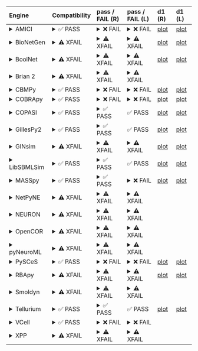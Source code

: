 | Engine                                                                                                                                     | Compatibility                                                                                                                                                                                                                                                 | pass / FAIL (R)                                                                                                                                                                                                                                                                                                                                                                                                                                                                                                                                                                                                                                                                                                                                                                                                                           | pass / FAIL (L)                                                                                                                                                                                                                                                                                                                                                                                                                                                                                                                           | d1 (R)                                               | d1 (L)                                              |
|:-------------------------------------------------------------------------------------------------------------------------------------------|:--------------------------------------------------------------------------------------------------------------------------------------------------------------------------------------------------------------------------------------------------------------|:------------------------------------------------------------------------------------------------------------------------------------------------------------------------------------------------------------------------------------------------------------------------------------------------------------------------------------------------------------------------------------------------------------------------------------------------------------------------------------------------------------------------------------------------------------------------------------------------------------------------------------------------------------------------------------------------------------------------------------------------------------------------------------------------------------------------------------------|:------------------------------------------------------------------------------------------------------------------------------------------------------------------------------------------------------------------------------------------------------------------------------------------------------------------------------------------------------------------------------------------------------------------------------------------------------------------------------------------------------------------------------------------|:-----------------------------------------------------|:----------------------------------------------------|
| <details><summary>AMICI</summary>https://docs.biosimulators.org/Biosimulators_AMICI/<br></details>                                         | <details><summary>&#9989; PASS</summary>The file extensions ('sbml', 'sedml') suggest the input file types are '['SBML', 'SED-ML']'. ['SBML', 'SED-ML'] are compatible with amici.</details>                                                                  | <details><summary>&#10060; FAIL</summary><a href="https://api.biosimulations.org/runs/672364ffb678b3883bb574ba">view</a><br><a href="https://api.biosimulations.org/results/672364ffb678b3883bb574ba/download">download</a><br><a href="https://api.biosimulations.org/logs/672364ffb678b3883bb574ba?includeOutput=true">logs</a><br><br>ERROR MESSAGE:<br>Reached maximum number of steps<br><br></details>                                                                                                                                                                                                                                                                                                                                                                                                                              | <details><summary>&#10060; FAIL</summary>ERROR MESSAGE:<br>Reached maximum number of steps<br><br></details>                                                                                                                                                                                                                                                                                                                                                                                                                              | <a href="d1_plots_remote\amici_d1.pdf">plot</a>      | <a href="d1_plots_local\amici_d1.pdf">plot</a>      |
| <details><summary>BioNetGen</summary>https://docs.biosimulators.org/Biosimulators_BioNetGen/<br></details>                                 | <details><summary>&#9888; XFAIL</summary>EXPECTED FAIL<br><br>The file extensions ('sbml', 'sedml') suggest the input file types may not be compatibe with bionetgen.<br><br>['BNGL', 'SED-ML'] are compatible with bionetgen.</details>                      | <details><summary>&#9888; XFAIL</summary>EXPECTED FAIL<br><br><a href="https://api.biosimulations.org/runs/672365030d09353e8f0f21c1">view</a><br><a href="https://api.biosimulations.org/results/672365030d09353e8f0f21c1/download">download</a><br><a href="https://api.biosimulations.org/logs/672365030d09353e8f0f21c1?includeOutput=true">logs</a><br><br>ERROR MESSAGE:<br>The COMBINE/OMEX did not execute successfully:<br><br>  The SED document did not execute successfully:<br>  <br>    Language for model `net1` is not supported.<br>      - Model language `urn:sedml:language:sbml` is not supported. Models must be in BNGL format (e.g., `sed:model/@language` must match `^urn:sedml:language:bngl(\.$)` such as `urn:sedml:language:bngl`).<br><br>ERROR TYPE:<br>CombineArchiveExecutionError</details>              | <details><summary>&#9888; XFAIL</summary>EXPECTED FAIL<br><br>ERROR MESSAGE:<br>The COMBINE/OMEX did not execute successfully:<br><br>  The SED document did not execute successfully:<br>  <br>    Language for model `net1` is not supported.<br>      - Model language `urn:sedml:language:sbml` is not supported. Models must be in BNGL format (e.g., `sed:model/@language` must match `^urn:sedml:language:bngl(\.$)` such as `urn:sedml:language:bngl`).<br><br>ERROR TYPE:<br>CombineArchiveExecutionError</details>              | <a href="d1_plots_remote\bionetgen_d1.pdf">plot</a>  | <a href="d1_plots_local\bionetgen_d1.pdf">plot</a>  |
| <details><summary>BoolNet</summary>https://docs.biosimulators.org/Biosimulators_BoolNet/<br></details>                                     | <details><summary>&#9888; XFAIL</summary>EXPECTED FAIL<br><br>The file extensions ('sbml', 'sedml') suggest the input file types may not be compatibe with boolnet.<br><br>['SBML-qual', 'SED-ML'] are compatible with boolnet.</details>                     | <details><summary>&#9888; XFAIL</summary>EXPECTED FAIL<br><br><a href="https://api.biosimulations.org/runs/672365055a60072d20f42483">view</a><br><a href="https://api.biosimulations.org/results/672365055a60072d20f42483/download">download</a><br><a href="https://api.biosimulations.org/logs/672365055a60072d20f42483?includeOutput=true">logs</a><br><br>ERROR MESSAGE:<br>The COMBINE/OMEX did not execute successfully:<br><br>  The SED document did not execute successfully:<br>  <br>    Simulation `sim1` is invalid.<br>      - Number of points (20000) must be equal to the difference between the output end (200.0) and start times (0.0).<br><br>ERROR TYPE:<br>CombineArchiveExecutionError</details>                                                                                                                  | <details><summary>&#9888; XFAIL</summary>EXPECTED FAIL<br><br>ERROR MESSAGE:<br>The COMBINE/OMEX did not execute successfully:<br><br>  The SED document did not execute successfully:<br>  <br>    Simulation `sim1` is invalid.<br>      - Number of points (20000) must be equal to the difference between the output end (200.0) and start times (0.0).<br><br>ERROR TYPE:<br>CombineArchiveExecutionError</details>                                                                                                                  | <a href="d1_plots_remote\boolnet_d1.pdf">plot</a>    | <a href="d1_plots_local\boolnet_d1.pdf">plot</a>    |
| <details><summary>Brian 2</summary>https://docs.biosimulators.org/Biosimulators_pyNeuroML/<br></details>                                   | <details><summary>&#9888; XFAIL</summary>EXPECTED FAIL<br><br>The file extensions ('sbml', 'sedml') suggest the input file types may not be compatibe with brian2.<br><br>['NeuroML', 'SED-ML', 'LEMS', 'SED-ML'] are compatible with brian2.</details>       | <details><summary>&#9888; XFAIL</summary>EXPECTED FAIL<br><br><a href="https://api.biosimulations.org/runs/67236501b678b3883bb574bd">view</a><br><a href="https://api.biosimulations.org/results/67236501b678b3883bb574bd/download">download</a><br><a href="https://api.biosimulations.org/logs/67236501b678b3883bb574bd?includeOutput=true">logs</a><br><br>ERROR MESSAGE:<br>No module named 'libsbml'<br><br>ERROR TYPE:<br>ModuleNotFoundError</details>                                                                                                                                                                                                                                                                                                                                                                             | <details><summary>&#9888; XFAIL</summary>EXPECTED FAIL<br><br>ERROR MESSAGE:<br>No module named 'libsbml'<br><br>ERROR TYPE:<br>ModuleNotFoundError</details>                                                                                                                                                                                                                                                                                                                                                                             |                                                      |                                                     |
| <details><summary>CBMPy</summary>https://docs.biosimulators.org/Biosimulators_CBMPy/<br></details>                                         | <details><summary>&#9989; PASS</summary>The file extensions ('sbml', 'sedml') suggest the input file types are '['SBML', 'SED-ML']'. ['SBML', 'SED-ML'] are compatible with cbmpy.</details>                                                                  | <details><summary>&#10060; FAIL</summary><a href="https://api.biosimulations.org/runs/67236507b678b3883bb574c0">view</a><br><a href="https://api.biosimulations.org/results/67236507b678b3883bb574c0/download">download</a><br><a href="https://api.biosimulations.org/logs/67236507b678b3883bb574c0?includeOutput=true">logs</a><br><br>ERROR MESSAGE:<br>The COMBINE/OMEX did not execute successfully:<br><br>  The SED document did not execute successfully:<br>  <br>    UniformTimeCourseSimulation `sim1` is not supported.<br>      - Simulation sim1 of type `UniformTimeCourseSimulation` is not supported. Simulation must be an instance of one of the following:<br>          - SteadyStateSimulation<br><br>ERROR TYPE:<br>CombineArchiveExecutionError</details>                                                          | <details><summary>&#10060; FAIL</summary>ERROR MESSAGE:<br>The COMBINE/OMEX did not execute successfully:<br><br>  The SED document did not execute successfully:<br>  <br>    UniformTimeCourseSimulation `sim1` is not supported.<br>      - Simulation sim1 of type `UniformTimeCourseSimulation` is not supported. Simulation must be an instance of one of the following:<br>          - SteadyStateSimulation<br><br>ERROR TYPE:<br>CombineArchiveExecutionError</details>                                                          | <a href="d1_plots_remote\cbmpy_d1.pdf">plot</a>      | <a href="d1_plots_local\cbmpy_d1.pdf">plot</a>      |
| <details><summary>COBRApy</summary>https://docs.biosimulators.org/Biosimulators_COBRApy/<br>Only allows steady state simulations</details> | <details><summary>&#9989; PASS</summary>The file extensions ('sbml', 'sedml') suggest the input file types are '['SBML', 'SED-ML']'. ['SBML', 'SED-ML'] are compatible with cobrapy.</details>                                                                | <details><summary>&#10060; FAIL</summary><a href="https://api.biosimulations.org/runs/672365095a60072d20f42488">view</a><br><a href="https://api.biosimulations.org/results/672365095a60072d20f42488/download">download</a><br><a href="https://api.biosimulations.org/logs/672365095a60072d20f42488?includeOutput=true">logs</a><br><br>ERROR MESSAGE:<br>The COMBINE/OMEX did not execute successfully:<br><br>  The SED document did not execute successfully:<br>  <br>    UniformTimeCourseSimulation `sim1` is not supported.<br>      - Simulation sim1 of type `UniformTimeCourseSimulation` is not supported. Simulation must be an instance of one of the following:<br>          - SteadyStateSimulation<br><br>ERROR TYPE:<br>CombineArchiveExecutionError</details>                                                          | <details><summary>&#10060; FAIL</summary>ERROR MESSAGE:<br>The COMBINE/OMEX did not execute successfully:<br><br>  The SED document did not execute successfully:<br>  <br>    UniformTimeCourseSimulation `sim1` is not supported.<br>      - Simulation sim1 of type `UniformTimeCourseSimulation` is not supported. Simulation must be an instance of one of the following:<br>          - SteadyStateSimulation<br><br>ERROR TYPE:<br>CombineArchiveExecutionError</details>                                                          | <a href="d1_plots_remote\cobrapy_d1.pdf">plot</a>    | <a href="d1_plots_local\cobrapy_d1.pdf">plot</a>    |
| <details><summary>COPASI</summary>https://docs.biosimulators.org/Biosimulators_COPASI/<br></details>                                       | <details><summary>&#9989; PASS</summary>The file extensions ('sbml', 'sedml') suggest the input file types are '['SBML', 'SED-ML']'. ['SBML', 'SED-ML'] are compatible with copasi.</details>                                                                 | <details><summary>&#9989; PASS</summary><a href="https://api.biosimulations.org/runs/6723650bb678b3883bb574c7">view</a><br><a href="https://api.biosimulations.org/results/6723650bb678b3883bb574c7/download">download</a><br><a href="https://api.biosimulations.org/logs/6723650bb678b3883bb574c7?includeOutput=true">logs</a><br><br></details>                                                                                                                                                                                                                                                                                                                                                                                                                                                                                        | &#9989; PASS                                                                                                                                                                                                                                                                                                                                                                                                                                                                                                                              | <a href="d1_plots_remote\copasi_d1.pdf">plot</a>     | <a href="d1_plots_local\copasi_d1.pdf">plot</a>     |
| <details><summary>GillesPy2</summary>https://docs.biosimulators.org/Biosimulators_GillesPy2/<br></details>                                 | <details><summary>&#9989; PASS</summary>The file extensions ('sbml', 'sedml') suggest the input file types are '['SBML', 'SED-ML']'. ['SBML', 'SED-ML'] are compatible with gillespy2.</details>                                                              | <details><summary>&#9989; PASS</summary><a href="https://api.biosimulations.org/runs/6723650db678b3883bb574cc">view</a><br><a href="https://api.biosimulations.org/results/6723650db678b3883bb574cc/download">download</a><br><a href="https://api.biosimulations.org/logs/6723650db678b3883bb574cc?includeOutput=true">logs</a><br><br></details>                                                                                                                                                                                                                                                                                                                                                                                                                                                                                        | &#9989; PASS                                                                                                                                                                                                                                                                                                                                                                                                                                                                                                                              | <a href="d1_plots_remote\gillespy2_d1.pdf">plot</a>  | <a href="d1_plots_local\gillespy2_d1.pdf">plot</a>  |
| <details><summary>GINsim</summary>https://docs.biosimulators.org/Biosimulators_GINsim/<br></details>                                       | <details><summary>&#9888; XFAIL</summary>EXPECTED FAIL<br><br>The file extensions ('sbml', 'sedml') suggest the input file types may not be compatibe with ginsim.<br><br>['SBML-qual', 'SED-ML'] are compatible with ginsim.</details>                       | <details><summary>&#9888; XFAIL</summary>EXPECTED FAIL<br><br><a href="https://api.biosimulations.org/runs/6723650f0d09353e8f0f21cc">view</a><br><a href="https://api.biosimulations.org/results/6723650f0d09353e8f0f21cc/download">download</a><br><a href="https://api.biosimulations.org/logs/6723650f0d09353e8f0f21cc?includeOutput=true">logs</a><br><br>ERROR MESSAGE:<br>The COMBINE/OMEX did not execute successfully:<br><br>  The SED document did not execute successfully:<br>  <br>    Simulation `sim1` is invalid.<br>      - The interval between the output start and time time must be an integer multiple of the number of steps, not `0.01`:<br>          Output start time: 0.0<br>          Output end time: 200.0<br>          Number of steps: 20000<br><br>ERROR TYPE:<br>CombineArchiveExecutionError</details> | <details><summary>&#9888; XFAIL</summary>EXPECTED FAIL<br><br>ERROR MESSAGE:<br>The COMBINE/OMEX did not execute successfully:<br><br>  The SED document did not execute successfully:<br>  <br>    Simulation `sim1` is invalid.<br>      - The interval between the output start and time time must be an integer multiple of the number of steps, not `0.01`:<br>          Output start time: 0.0<br>          Output end time: 200.0<br>          Number of steps: 20000<br><br>ERROR TYPE:<br>CombineArchiveExecutionError</details> | <a href="d1_plots_remote\ginsim_d1.pdf">plot</a>     | <a href="d1_plots_local\ginsim_d1.pdf">plot</a>     |
| <details><summary>LibSBMLSim</summary>https://docs.biosimulators.org/Biosimulators_LibSBMLSim/<br></details>                               | <details><summary>&#9989; PASS</summary>The file extensions ('sbml', 'sedml') suggest the input file types are '['SBML', 'SED-ML']'. ['SBML', 'SED-ML'] are compatible with libsbmlsim.</details>                                                             | <details><summary>&#9989; PASS</summary><a href="https://api.biosimulations.org/runs/672365110d09353e8f0f21d1">view</a><br><a href="https://api.biosimulations.org/results/672365110d09353e8f0f21d1/download">download</a><br><a href="https://api.biosimulations.org/logs/672365110d09353e8f0f21d1?includeOutput=true">logs</a><br><br></details>                                                                                                                                                                                                                                                                                                                                                                                                                                                                                        | &#9989; PASS                                                                                                                                                                                                                                                                                                                                                                                                                                                                                                                              | <a href="d1_plots_remote\libsbmlsim_d1.pdf">plot</a> | <a href="d1_plots_local\libsbmlsim_d1.pdf">plot</a> |
| <details><summary>MASSpy</summary>https://docs.biosimulators.org/Biosimulators_MASSpy/<br></details>                                       | <details><summary>&#9989; PASS</summary>The file extensions ('sbml', 'sedml') suggest the input file types are '['SBML', 'SED-ML']'. ['SBML', 'SED-ML'] are compatible with masspy.</details>                                                                 | <details><summary>&#9989; PASS</summary><a href="https://api.biosimulations.org/runs/672365125a60072d20f42493">view</a><br><a href="https://api.biosimulations.org/results/672365125a60072d20f42493/download">download</a><br><a href="https://api.biosimulations.org/logs/672365125a60072d20f42493?includeOutput=true">logs</a><br><br></details>                                                                                                                                                                                                                                                                                                                                                                                                                                                                                        | <details><summary>&#10060; FAIL</summary>ERROR MESSAGE:<br>The COMBINE/OMEX did not execute successfully:<br><br>  The SED document did not execute successfully:<br>  <br>    Something went wrong reading the SBML model. Most likely the SBML model is not valid. Please check that your model is valid using the `mass.io.sbml.validate_sbml_model` function or via the online validator at http://sbml.org/validator .<br>    	`(model, errors) = validate_sbml_model(filename)`<br>    If the model is valid and cannot be read please open an issue at https://github.com/SBRG/masspy/issues .<br><br>ERROR TYPE:<br>CombineArchiveExecutionError</details>                                                                                                                                                                                                                                                                                                                                                                                                                                                                                                                                           | <a href="d1_plots_remote\masspy_d1.pdf">plot</a>     | <a href="d1_plots_local\masspy_d1.pdf">plot</a>     |
| <details><summary>NetPyNE</summary>https://docs.biosimulators.org/Biosimulators_pyNeuroML/<br></details>                                   | <details><summary>&#9888; XFAIL</summary>EXPECTED FAIL<br><br>The file extensions ('sbml', 'sedml') suggest the input file types may not be compatibe with netpyne.<br><br>['NeuroML', 'SED-ML', 'LEMS', 'SED-ML'] are compatible with netpyne.</details>     | <details><summary>&#9888; XFAIL</summary>EXPECTED FAIL<br><br><a href="https://api.biosimulations.org/runs/672365140d09353e8f0f21e0">view</a><br><a href="https://api.biosimulations.org/results/672365140d09353e8f0f21e0/download">download</a><br><a href="https://api.biosimulations.org/logs/672365140d09353e8f0f21e0?includeOutput=true">logs</a><br><br>ERROR MESSAGE:<br>No module named 'libsbml'<br><br>ERROR TYPE:<br>ModuleNotFoundError</details>                                                                                                                                                                                                                                                                                                                                                                             | <details><summary>&#9888; XFAIL</summary>EXPECTED FAIL<br><br>ERROR MESSAGE:<br>No module named 'libsbml'<br><br>ERROR TYPE:<br>ModuleNotFoundError</details>                                                                                                                                                                                                                                                                                                                                                                             |                                                      |                                                     |
| <details><summary>NEURON</summary>https://docs.biosimulators.org/Biosimulators_pyNeuroML/<br></details>                                    | <details><summary>&#9888; XFAIL</summary>EXPECTED FAIL<br><br>The file extensions ('sbml', 'sedml') suggest the input file types may not be compatibe with neuron.<br><br>['NeuroML', 'SED-ML', 'LEMS', 'SED-ML'] are compatible with neuron.</details>       | <details><summary>&#9888; XFAIL</summary>EXPECTED FAIL<br><br><a href="https://api.biosimulations.org/runs/67236516b678b3883bb574de">view</a><br><a href="https://api.biosimulations.org/results/67236516b678b3883bb574de/download">download</a><br><a href="https://api.biosimulations.org/logs/67236516b678b3883bb574de?includeOutput=true">logs</a><br><br>ERROR MESSAGE:<br>No module named 'libsbml'<br><br>ERROR TYPE:<br>ModuleNotFoundError</details>                                                                                                                                                                                                                                                                                                                                                                             | <details><summary>&#9888; XFAIL</summary>EXPECTED FAIL<br><br>ERROR MESSAGE:<br>No module named 'libsbml'<br><br>ERROR TYPE:<br>ModuleNotFoundError</details>                                                                                                                                                                                                                                                                                                                                                                             |                                                      |                                                     |
| <details><summary>OpenCOR</summary>https://docs.biosimulators.org/Biosimulators_OpenCOR/<br></details>                                     | <details><summary>&#9888; XFAIL</summary>EXPECTED FAIL<br><br>The file extensions ('sbml', 'sedml') suggest the input file types may not be compatibe with opencor.<br><br>['CellML', 'SED-ML'] are compatible with opencor.</details>                        | <details><summary>&#9888; XFAIL</summary>EXPECTED FAIL<br><br><a href="https://api.biosimulations.org/runs/672365170d09353e8f0f21fb">view</a><br><a href="https://api.biosimulations.org/results/672365170d09353e8f0f21fb/download">download</a><br><a href="https://api.biosimulations.org/logs/672365170d09353e8f0f21fb?includeOutput=true">logs</a><br><br>ERROR MESSAGE:<br>No module named 'libsbml'<br><br>ERROR TYPE:<br>ModuleNotFoundError</details>                                                                                                                                                                                                                                                                                                                                                                             | <details><summary>&#9888; XFAIL</summary>EXPECTED FAIL<br><br>ERROR MESSAGE:<br>No module named 'libsbml'<br><br>ERROR TYPE:<br>ModuleNotFoundError</details>                                                                                                                                                                                                                                                                                                                                                                             |                                                      |                                                     |
| <details><summary>pyNeuroML</summary>https://docs.biosimulators.org/Biosimulators_pyNeuroML/<br></details>                                 | <details><summary>&#9888; XFAIL</summary>EXPECTED FAIL<br><br>The file extensions ('sbml', 'sedml') suggest the input file types may not be compatibe with pyneuroml.<br><br>['NeuroML', 'SED-ML', 'LEMS', 'SED-ML'] are compatible with pyneuroml.</details> | <details><summary>&#9888; XFAIL</summary>EXPECTED FAIL<br><br><a href="https://api.biosimulations.org/runs/672365195a60072d20f424b8">view</a><br><a href="https://api.biosimulations.org/results/672365195a60072d20f424b8/download">download</a><br><a href="https://api.biosimulations.org/logs/672365195a60072d20f424b8?includeOutput=true">logs</a><br><br>ERROR MESSAGE:<br>No module named 'libsbml'<br><br>ERROR TYPE:<br>ModuleNotFoundError</details>                                                                                                                                                                                                                                                                                                                                                                             | <details><summary>&#9888; XFAIL</summary>EXPECTED FAIL<br><br>ERROR MESSAGE:<br>No module named 'libsbml'<br><br>ERROR TYPE:<br>ModuleNotFoundError</details>                                                                                                                                                                                                                                                                                                                                                                             |                                                      |                                                     |
| <details><summary>PySCeS</summary>https://docs.biosimulators.org/Biosimulators_PySCeS/<br></details>                                       | <details><summary>&#9989; PASS</summary>The file extensions ('sbml', 'sedml') suggest the input file types are '['SBML', 'SED-ML']'. ['SBML', 'SED-ML'] are compatible with pysces.</details>                                                                 | <details><summary>&#10060; FAIL</summary><a href="https://api.biosimulations.org/runs/6723651bb678b3883bb57503">view</a><br><a href="https://api.biosimulations.org/results/6723651bb678b3883bb57503/download">download</a><br><a href="https://api.biosimulations.org/logs/6723651bb678b3883bb57503?includeOutput=true">logs</a><br><br>ERROR MESSAGE:<br>The COMBINE/OMEX did not execute successfully:<br><br>  The SED document did not execute successfully:<br>  <br>    class 'AssertionError':<br>    Unable to generate Stoichiometric Matrix! model has:<br>    0 reactions<br>    0 species<br>    what did you have in mind?<br>    <br><br>ERROR TYPE:<br>CombineArchiveExecutionError</details>                                                                                                                             | <details><summary>&#10060; FAIL</summary>ERROR MESSAGE:<br>The COMBINE/OMEX did not execute successfully:<br><br>  The SED document did not execute successfully:<br>  <br>    class 'AssertionError':<br>    Unable to generate Stoichiometric Matrix! model has:<br>    0 reactions<br>    0 species<br>    what did you have in mind?<br>    <br><br>ERROR TYPE:<br>CombineArchiveExecutionError</details>                                                                                                                             | <a href="d1_plots_remote\pysces_d1.pdf">plot</a>     | <a href="d1_plots_local\pysces_d1.pdf">plot</a>     |
| <details><summary>RBApy</summary>https://docs.biosimulators.org/Biosimulators_RBApy/<br></details>                                         | <details><summary>&#9888; XFAIL</summary>EXPECTED FAIL<br><br>The file extensions ('sbml', 'sedml') suggest the input file types may not be compatibe with rbapy.<br><br>['RBApy', 'SED-ML'] are compatible with rbapy.</details>                             | <details><summary>&#9888; XFAIL</summary>EXPECTED FAIL<br><br><a href="https://api.biosimulations.org/runs/6723651cb678b3883bb57506">view</a><br><a href="https://api.biosimulations.org/results/6723651cb678b3883bb57506/download">download</a><br><a href="https://api.biosimulations.org/logs/6723651cb678b3883bb57506?includeOutput=true">logs</a><br><br>ERROR MESSAGE:<br>The COMBINE/OMEX did not execute successfully:<br><br>  The SED document did not execute successfully:<br>  <br>    Language for model `net1` is not supported.<br>      - Model language `urn:sedml:language:sbml` is not supported. Models must be in RBA format (e.g., `sed:model/@language` must match `^urn:sedml:language:rba(\.$)` such as `urn:sedml:language:rba`).<br><br>ERROR TYPE:<br>CombineArchiveExecutionError</details>                 | <details><summary>&#9888; XFAIL</summary>EXPECTED FAIL<br><br>ERROR MESSAGE:<br>The COMBINE/OMEX did not execute successfully:<br><br>  The SED document did not execute successfully:<br>  <br>    Language for model `net1` is not supported.<br>      - Model language `urn:sedml:language:sbml` is not supported. Models must be in RBA format (e.g., `sed:model/@language` must match `^urn:sedml:language:rba(\.$)` such as `urn:sedml:language:rba`).<br><br>ERROR TYPE:<br>CombineArchiveExecutionError</details>                 | <a href="d1_plots_remote\rbapy_d1.pdf">plot</a>      | <a href="d1_plots_local\rbapy_d1.pdf">plot</a>      |
| <details><summary>Smoldyn</summary>https://smoldyn.readthedocs.io/en/latest/python/api.html#sed-ml-combine-biosimulators-api<br></details> | <details><summary>&#9888; XFAIL</summary>EXPECTED FAIL<br><br>The file extensions ('sbml', 'sedml') suggest the input file types may not be compatibe with smoldyn.<br><br>['Smoldyn', 'SED-ML'] are compatible with smoldyn.</details>                       | <details><summary>&#9888; XFAIL</summary>EXPECTED FAIL<br><br><a href="https://api.biosimulations.org/runs/6723651e0d09353e8f0f2222">view</a><br><a href="https://api.biosimulations.org/results/6723651e0d09353e8f0f2222/download">download</a><br><a href="https://api.biosimulations.org/logs/6723651e0d09353e8f0f2222?includeOutput=true">logs</a><br><br>ERROR MESSAGE:<br>No module named 'libsbml'<br><br>ERROR TYPE:<br>ModuleNotFoundError</details>                                                                                                                                                                                                                                                                                                                                                                             | <details><summary>&#9888; XFAIL</summary>EXPECTED FAIL<br><br>ERROR MESSAGE:<br>Error unknown. The log.yml containing error information was not found.<br><br></details>                                                                                                                                                                                                                                                                                                                                                                  |                                                      |                                                     |
| <details><summary>Tellurium</summary>https://docs.biosimulators.org/Biosimulators_tellurium/<br></details>                                 | <details><summary>&#9989; PASS</summary>The file extensions ('sbml', 'sedml') suggest the input file types are '['SBML', 'SED-ML']'. ['SBML', 'SED-ML'] are compatible with tellurium.</details>                                                              | <details><summary>&#9989; PASS</summary><a href="https://api.biosimulations.org/runs/672365200d09353e8f0f222c">view</a><br><a href="https://api.biosimulations.org/results/672365200d09353e8f0f222c/download">download</a><br><a href="https://api.biosimulations.org/logs/672365200d09353e8f0f222c?includeOutput=true">logs</a><br><br></details>                                                                                                                                                                                                                                                                                                                                                                                                                                                                                        | &#9989; PASS                                                                                                                                                                                                                                                                                                                                                                                                                                                                                                                              | <a href="d1_plots_remote\tellurium_d1.pdf">plot</a>  | <a href="d1_plots_local\tellurium_d1.pdf">plot</a>  |
| <details><summary>VCell</summary>https://github.com/virtualcell/vcell<br></details>                                                        | <details><summary>&#9989; PASS</summary>The file extensions ('sbml', 'sedml') suggest the input file types are '['SBML', 'SED-ML']'. ['SBML', 'SED-ML', 'BNGL', 'SED-ML'] are compatible with vcell.</details>                                                | <details><summary>&#10060; FAIL</summary><a href="https://api.biosimulations.org/runs/67236523b678b3883bb57531">view</a><br><a href="https://api.biosimulations.org/results/67236523b678b3883bb57531/download">download</a><br><a href="https://api.biosimulations.org/logs/67236523b678b3883bb57531?includeOutput=true">logs</a><br><br>ERROR MESSAGE:<br>status: QUEUED<br><br></details>                                                                                                                                                                                                                                                                                                                                                                                                                                               | <details><summary>&#10060; FAIL</summary>ERROR MESSAGE:<br>Runtime Exception<br><br></details>                                                                                                                                                                                                                                                                                                                                                                                                                                            |                                                      |                                                     |
| <details><summary>XPP</summary>https://docs.biosimulators.org/Biosimulators_XPP/<br></details>                                             | <details><summary>&#9888; XFAIL</summary>EXPECTED FAIL<br><br>The file extensions ('sbml', 'sedml') suggest the input file types may not be compatibe with xpp.<br><br>['XPP', 'SED-ML'] are compatible with xpp.</details>                                   | <details><summary>&#9888; XFAIL</summary>EXPECTED FAIL<br><br><a href="https://api.biosimulations.org/runs/672365250d09353e8f0f2240">view</a><br><a href="https://api.biosimulations.org/results/672365250d09353e8f0f2240/download">download</a><br><a href="https://api.biosimulations.org/logs/672365250d09353e8f0f2240?includeOutput=true">logs</a><br><br>ERROR MESSAGE:<br>No module named 'libsbml'<br><br>ERROR TYPE:<br>ModuleNotFoundError</details>                                                                                                                                                                                                                                                                                                                                                                             | <details><summary>&#9888; XFAIL</summary>EXPECTED FAIL<br><br>ERROR MESSAGE:<br>No module named 'libsbml'<br><br>ERROR TYPE:<br>ModuleNotFoundError</details>                                                                                                                                                                                                                                                                                                                                                                             |                                                      |                                                     |
